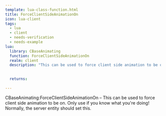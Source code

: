 ```yaml
---
template: lua-class-function.html
title: ForceClientSideAnimationOn
icon: lua-client
tags:
  - lua
  - client
  - needs-verification
  - needs-example
lua:
  library: CBaseAnimating
  function: ForceClientSideAnimationOn
  realm: client
  description: "This can be used to force client side animation to be on. Only use if you know what you're doing! Normally, the server entity should set this."
  
  
  returns:
    
---
```


<div class="lua__search__keywords">
CBaseAnimating:ForceClientSideAnimationOn &#x2013; This can be used to force client side animation to be on. Only use if you know what you're doing! Normally, the server entity should set this.
</div>
